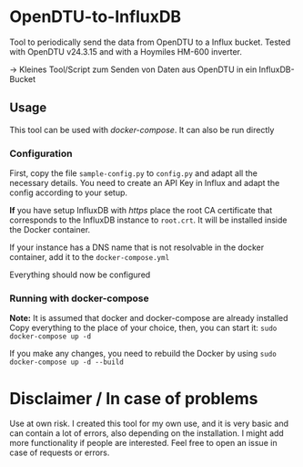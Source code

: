 # OpenDTU-to-InfluxDB
Tool to periodically send the data from OpenDTU to a Influx bucket. Tested with OpenDTU v24.3.15 and with a Hoymiles HM-600 inverter.

-> Kleines Tool/Script zum Senden von Daten aus OpenDTU in ein InfluxDB-Bucket

## Usage
This tool can be used with *docker-compose*. It can also be run directly

### Configuration
First, copy the file `sample-config.py` to `config.py` and adapt all the necessary details. You need to create an API Key in Influx and adapt the config according to your setup.

**If** you have setup InfluxDB with *https* place the root CA certificate that corresponds to the InfluxDB instance to `root.crt`. It will be installed inside the Docker container.

If your instance has a DNS name that is not resolvable in the docker container, add it to the `docker-compose.yml`

Everything should now be configured

### Running with docker-compose
**Note:** It is assumed that docker and docker-compose are already installed
Copy everything to the place of your choice, then, you can start it:
`sudo docker-compose up -d`

If you make any changes, you need to rebuild the Docker by using `sudo docker-compose up -d --build`



# Disclaimer / In case of problems
Use at own risk.
I created this tool for my own use, and it is very basic and can contain a lot of errors, also depending on the installation.
I might add more functionality if people are interested. Feel free to open an issue in case of requests or errors.